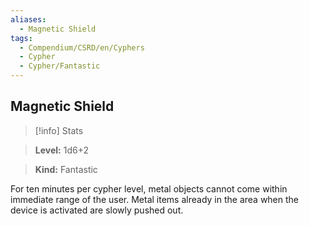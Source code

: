 ```yaml
---
aliases:
  - Magnetic Shield
tags:
  - Compendium/CSRD/en/Cyphers
  - Cypher
  - Cypher/Fantastic
---
```

  
    
## Magnetic Shield    
>[!info] Stats    
> **Level:** 1d6+2    
> **Kind:** Fantastic  
    
For ten minutes per cypher level, metal objects cannot come within immediate range of the user. Metal items already in the area when the device is activated are slowly pushed out.